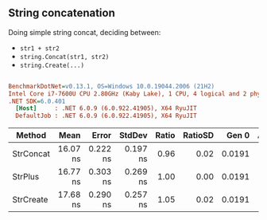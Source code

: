 ﻿## String concatenation

Doing simple string concat, deciding between:

- `str1 + str2`
- `string.Concat(str1, str2)`
- `string.Create(...)`

``` ini

BenchmarkDotNet=v0.13.1, OS=Windows 10.0.19044.2006 (21H2)
Intel Core i7-7600U CPU 2.80GHz (Kaby Lake), 1 CPU, 4 logical and 2 physical cores
.NET SDK=6.0.401
  [Host]     : .NET 6.0.9 (6.0.922.41905), X64 RyuJIT
  DefaultJob : .NET 6.0.9 (6.0.922.41905), X64 RyuJIT


```
|    Method |     Mean |    Error |   StdDev | Ratio | RatioSD |  Gen 0 | Allocated |
|---------- |---------:|---------:|---------:|------:|--------:|-------:|----------:|
| StrConcat | 16.07 ns | 0.222 ns | 0.197 ns |  0.96 |    0.02 | 0.0191 |      40 B |
|   StrPlus | 16.77 ns | 0.303 ns | 0.269 ns |  1.00 |    0.00 | 0.0191 |      40 B |
| StrCreate | 17.68 ns | 0.290 ns | 0.257 ns |  1.05 |    0.02 | 0.0191 |      40 B |
